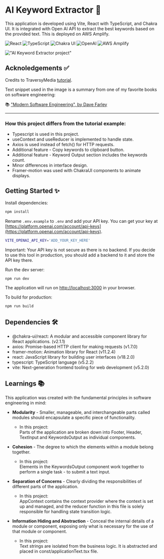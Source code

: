 # AI Keyword Extractor 💬

This application is developed using Vite, React with TypeScript, and Chakra UI. It is integrated with Open AI API to extract the best keywords based on the provided text. This is deployed on AWS Amplify.

![React](https://img.shields.io/badge/React-20232A?style=for-the-badge&logo=react&logoColor=61DAFB)
![TypeScript](https://img.shields.io/badge/typescript-%23007ACC.svg?style=for-the-badge&logo=typescript&logoColor=white)
![Chakra UI](https://img.shields.io/badge/Chakra--UI-319795?style=for-the-badge&logo=chakra-ui&logoColor=white)
![OpenAI](https://a11ybadges.com/badge?logo=openai)
![AWS Amplify](https://a11ybadges.com/badge?logo=awsamplify)


!["AI Keyword Extractor project"](https://github.com/glowiep/ai-keyword-extractor/blob/main/public/ai-keyword-extractor.png?raw=true)

## Acknoledgements ✅
Credits to TraversyMedia <a href="https://www.traversymedia.com/blog/ai-keyword-extractor-with-react-openai">tutorial</a>. 

Text snippet used in the image is a summary from one of my favorite books on software engineering: 

📚 <a href="https://www.audible.com/pd/Modern-Software-Engineering-Audiobook/B0BLY5PL64">"Modern Software Engineering", by Dave Farley</a>

---

### How this project differs from the tutorial example:

- Typescript is used in this project.
- useContext and useReducer is implemented to handle state.
- Axios is used instead of fetch() for HTTP requests.
- Additional feature - Copy keywords to clipboard button.
- Additional feature - Keyword Output section includes the keywords count.
- Minor differences in interface design.
- Framer-motion was used with ChakraUI components to animate displays.

## Getting Started ✨

Install dependencies:

```bash
npm install
```


Rename `.env.example` to `.env` and add your API key. You can get your key at [https://platform.openai.com/account/api-keys](https://platform.openai.com/account/api-keys).

```bash
VITE_OPENAI_API_KEY='ADD_YOUR_KEY_HERE'
```

Important: Your API key is not secure as there is no backend. If you decide to use this tool in production, you should add a backend to it and store the API key there.

Run the dev server:

```bash
npm run dev
```

The application will run on [http://localhost:3000](http://localhost:3000) in your browser.

To build for production:

```bash
npm run build
```

## Dependencies 🛠️

- @chakra-ui/react: A modular and accessible component library for React applications. (v2.1.1)
- axios: Promise-based HTTP client for making requests (v1.7.0)
- framer-motion: Animation library for React (v11.2.4)
- react: JavaScript library for building user interfaces (v18.2.0)
- typescript: TypeScript language (v5.2.2)
- vite: Next-generation frontend tooling for web development (v5.2.0)

## Learnings 📚

This application was created with the fundamental principles in software engineering in mind:

- <b>Modularity</b> -  Smaller, manageable, and interchangeable parts called modules should encapsulate a specific piece of functionality. 
  - In this project: 
    <br> Parts of the application are broken down into Footer, Header, TextInput and KeywordsOutput as individual components.

- <b>Cohesion</b> - The degree to which the elements within a module belong together. 
  - In this project: 
    <br>Elements in the KeywordsOutput component work together to perform a single task - to submit a text input. 

- <b>Separation of Concerns</b> - Clearly dividing the responsibilities of different parts of the application.
  - In this project:
    <br> AppContext contains the context provider where the context is set up and managed, and the reducer function in this file is solely responsible for handling state transition logic.

- <b>Information Hiding and Abstraction</b> - Conceal the internal details of a module or component, exposing only what is necessary for the use of that module or component.
  - In this project:
    <br> Text strings are isolated from the business logic. It is abstracted and placed in const/applicationText.tsx file.
